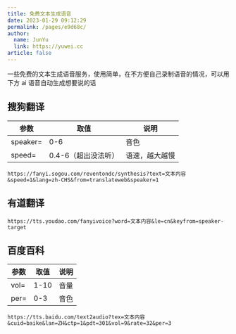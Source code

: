```yaml
---
title: 免费文本生成语音
date: 2023-01-29 09:12:29
permalink: /pages/e9d68c/
author: 
  name: JunYu
  link: https://yuwei.cc
article: false
---
```

一些免费的文本生成语音服务，使用简单，在不方便自己录制语音的情况，可以用下方 ai 语音自动生成想要说的话
## 搜狗翻译
| 参数 | 取值 | 说明 |
| --- | --- | --- |
| speaker= | 0-6 | 音色 |
| speed= | 0.4-6（超出没法听） | 语速，越大越慢 |

```nginx
https://fanyi.sogou.com/reventondc/synthesis?text=文本内容&speed=1&lang=zh-CHS&from=translateweb&speaker=1
```
## 有道翻译
```nginx
https://tts.youdao.com/fanyivoice?word=文本内容&le=cn&keyfrom=speaker-target
```
## 百度百科
| 参数 | 取值 | 说明 |
| --- | --- | --- |
| vol= | 1-10 | 音量 |
| per= | 0-3 | 音色 |

```nginx
https://tts.baidu.com/text2audio?tex=文本内容&cuid=baike&lan=ZH&ctp=1&pdt=301&vol=9&rate=32&per=3
```